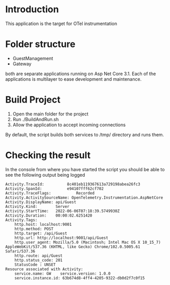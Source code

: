 # Introduction 
This application is the target for OTel instrumentation

# Folder structure

- GuestManagement
- Gateway

both are separate applications running on Asp Net Core 3.1. Each of the applications is multilayer to ease development and maintenance. 

# Build Project
1.	Open the main folder for the project
2.	Run ./BuildAndRun.sh
3.	Allow the application to accept incoming connections

By default, the script builds both services to /tmp/<service name> directory and runs them. 

# Checking the result
  
  In the console from where you have started the script you should be able to see the following output being logged
  
  
```  
Activity.TraceId:          8c401eb119367613a729198abea26fc3
Activity.SpanId:           e94107fff62cf702
Activity.TraceFlags:           Recorded
Activity.ActivitySourceName: OpenTelemetry.Instrumentation.AspNetCore
Activity.DisplayName: api/Guest
Activity.Kind:        Server
Activity.StartTime:   2022-06-06T07:18:39.5749930Z
Activity.Duration:    00:00:02.6251420
Activity.Tags:
    http.host: localhost:9001
    http.method: POST
    http.target: /api/Guest
    http.url: http://localhost:9001/api/Guest
    http.user_agent: Mozilla/5.0 (Macintosh; Intel Mac OS X 10_15_7) AppleWebKit/537.36 (KHTML, like Gecko) Chrome/102.0.5005.61 Safari/537.36
    http.route: api/Guest
    http.status_code: 201
    StatusCode : UNSET
Resource associated with Activity:
    service.name: GW    service.version: 1.0.0
    service.instance.id: 63b674d8-4ff4-4205-9322-db0d2f7c0f15
```
